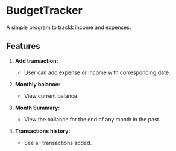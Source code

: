 # BudgetTracker

A simple program to trackk income and expenses.

## Features

1. **Add transaction:**
   - User can add expense or income with corresponding date.

2. **Monthly balance:**
   - View current balance.

3. **Month Summary:**
   - View the ballance for the end of any month in the past. 

4. **Transactions history:**
    - See all transactions added.

